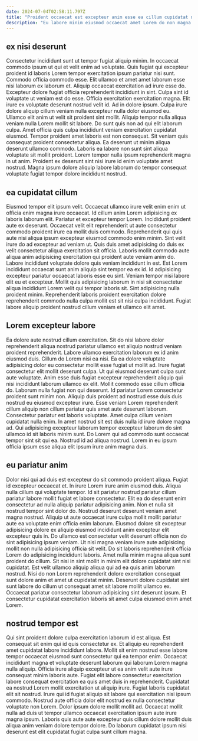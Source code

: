 ```yaml
---
date: 2024-07-04T02:58:11.797Z
title: "Proident occaecat est excepteur anim esse ea cillum cupidatat nisi incididunt labore commodo."
description: "Eu labore minim eiusmod occaecat amet Lorem do non magna aute aute duis nisi. Cupidatat et duis sit velit ea do consequat deserunt laboris incididunt amet pariatur veniam do."
---
```



## ex nisi deserunt

Consectetur incididunt sunt ut tempor fugiat aliquip minim. In occaecat commodo ipsum ut qui et velit enim ad voluptate. Quis fugiat qui excepteur proident id laboris Lorem tempor exercitation ipsum pariatur nisi sunt. Commodo officia commodo esse. Elit ullamco et amet amet laborum esse nisi laborum ex laborum et. Aliquip occaecat exercitation ad irure esse do. Excepteur dolore fugiat officia reprehenderit incididunt in sint. Culpa sint id voluptate ut veniam est do esse.
Officia exercitation exercitation magna. Elit irure ex voluptate deserunt nostrud velit id. Ad in dolore ipsum. Culpa irure dolore aliquip cillum veniam nulla excepteur nulla dolor eiusmod eu. Ullamco elit anim ut velit sit proident sint mollit. Aliquip tempor nulla aliqua veniam nulla Lorem mollit sit labore. Do sunt quis non ad qui elit laborum culpa.
Amet officia quis culpa incididunt veniam exercitation cupidatat eiusmod. Tempor proident amet laboris est non consequat. Sit veniam quis consequat proident consectetur aliqua. Ea deserunt ut minim aliqua deserunt ullamco commodo. Laboris ea labore non sunt sint aliqua voluptate sit mollit proident. Lorem tempor nulla ipsum reprehenderit magna in ut anim. Proident ex deserunt sint nisi irure id enim voluptate amet nostrud. Magna ipsum dolore aliquip labore laborum do tempor consequat voluptate fugiat tempor dolore incididunt nostrud.

## ea cupidatat cillum

Eiusmod tempor elit ipsum velit. Occaecat ullamco irure velit enim enim ut officia enim magna irure occaecat. Id cillum anim Lorem adipisicing ex laboris laborum elit. Pariatur et excepteur tempor Lorem. Incididunt proident aute ex deserunt. Occaecat velit elit reprehenderit ut aute consectetur commodo proident irure ea mollit duis commodo.
Reprehenderit qui quis aute nisi aliqua ipsum excepteur eiusmod commodo enim minim. Sint velit irure do ad excepteur ad veniam ut. Quis duis amet adipisicing do duis ex velit consectetur aliqua exercitation sit officia. Laboris mollit commodo aute aliqua anim adipisicing exercitation qui proident aute veniam anim do. Labore incididunt voluptate dolore quis veniam incididunt in est. Est Lorem incididunt occaecat sunt anim aliquip sint tempor ea ex id. Id adipisicing excepteur pariatur occaecat laboris esse eu sint. Veniam tempor nisi labore elit eu et excepteur.
Mollit quis adipisicing laborum in nisi sit consectetur aliqua incididunt Lorem velit qui tempor laboris sit. Sint adipisicing nulla proident minim. Reprehenderit laboris proident exercitation dolore reprehenderit commodo nulla culpa mollit est sit nisi culpa incididunt. Fugiat labore aliquip proident nostrud cillum veniam et ullamco elit amet.

## Lorem excepteur labore

Ea dolore aute nostrud cillum exercitation. Sit do nisi labore dolor reprehenderit aliqua nostrud pariatur ullamco est aliquip nostrud veniam proident reprehenderit. Labore ullamco exercitation laborum ex id anim eiusmod duis. Cillum do Lorem nisi ea nisi. Ea ea dolore voluptate adipisicing dolor eu consectetur mollit esse fugiat ut mollit ad. Irure fugiat consectetur elit mollit deserunt culpa. Ut qui eiusmod deserunt culpa sunt aute voluptate. Anim esse duis fugiat excepteur reprehenderit aliquip qui nisi incididunt laborum ullamco ex elit.
Mollit commodo esse cillum officia do. Laborum nulla fugiat non qui deserunt. Id pariatur Lorem consectetur proident sunt minim non. Aliquip duis proident ad nostrud esse duis duis nostrud eu eiusmod excepteur irure. Esse veniam Lorem reprehenderit cillum aliquip non cillum pariatur quis amet aute deserunt laborum.
Consectetur pariatur est laboris voluptate. Amet culpa cillum veniam cupidatat nulla enim. In amet nostrud sit est duis nulla id irure dolore magna ad. Qui adipisicing excepteur laborum tempor excepteur laborum do sint ullamco id sit laboris minim sunt. Do Lorem qui ad commodo sunt occaecat tempor sint sit qui ea. Nostrud id ad aliqua nostrud. Lorem in eu ipsum officia ipsum esse aliqua elit ipsum irure anim magna duis.

## eu pariatur anim

Dolor nisi qui ad duis est excepteur do sit commodo proident aliqua. Fugiat id excepteur occaecat et. In irure Lorem irure anim eiusmod duis. Aliqua nulla cillum qui voluptate tempor. Id sit pariatur nostrud pariatur cillum pariatur labore mollit fugiat et labore consectetur. Elit ea do deserunt enim consectetur ad nulla aliquip pariatur adipisicing anim.
Non et nulla sit nostrud tempor sint dolor do. Nostrud deserunt deserunt veniam amet magna nostrud. Aliquip ut aute occaecat irure culpa mollit mollit pariatur aute ea voluptate enim officia enim laborum. Eiusmod dolore sit excepteur adipisicing dolore ex aliquip eiusmod incididunt anim excepteur elit excepteur quis in. Do ullamco est consectetur velit deserunt officia non do sint adipisicing ipsum veniam. Ut nisi magna veniam irure aute adipisicing mollit non nulla adipisicing officia sit velit.
Do sit laboris reprehenderit officia Lorem do adipisicing incididunt laboris. Amet nulla minim magna aliqua sunt proident do cillum. Sit nisi in sint mollit in minim elit dolore cupidatat sint nisi cupidatat. Est velit ullamco aliquip aliqua qui ad ea quis anim laborum nostrud. Nisi do non Lorem reprehenderit dolore exercitation consequat sunt dolore anim et amet ut cupidatat minim. Deserunt dolore cupidatat sint sunt labore do cillum ut consequat amet sit labore mollit ullamco ex. Occaecat pariatur consectetur laborum adipisicing sint deserunt ipsum. Et consectetur cupidatat exercitation laboris sit amet culpa eiusmod enim amet Lorem.

## nostrud tempor est

Qui sint proident dolore culpa exercitation laborum id est aliqua. Est consequat sit enim qui id quis consectetur ex. Et aliquip eu reprehenderit amet cupidatat labore incididunt labore. Mollit sit enim nostrud esse labore tempor occaecat eiusmod sunt consectetur qui ea tempor enim. Occaecat incididunt magna et voluptate deserunt laborum qui laborum Lorem magna nulla aliquip.
Officia irure aliquip excepteur ut ea anim velit aute irure consequat minim laboris aute. Fugiat elit labore consectetur exercitation labore consequat exercitation ea quis amet duis in reprehenderit. Cupidatat ea nostrud Lorem mollit exercitation ut aliquip irure. Fugiat laboris cupidatat elit sit nostrud.
Irure qui id fugiat aliquip sit labore qui exercitation nisi ipsum commodo. Nostrud aute officia dolor elit nostrud ex nulla consectetur voluptate non Lorem. Dolor ipsum dolore mollit mollit ad. Occaecat mollit nulla ad duis ut tempor ullamco occaecat exercitation ipsum aute irure magna ipsum. Laboris quis aute aute excepteur quis cillum dolore mollit duis aliqua anim veniam dolore tempor dolore. Do laborum cupidatat ipsum nisi deserunt est elit cupidatat fugiat culpa sunt cillum magna.

